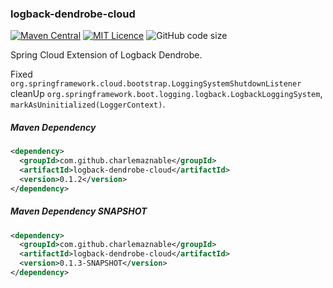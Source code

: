 ### logback-dendrobe-cloud

[![Maven Central](https://maven-badges.herokuapp.com/maven-central/com.github.charlemaznable/logback-dendrobe-cloud/badge.svg)](https://maven-badges.herokuapp.com/maven-central/com.github.charlemaznable/logback-dendrobe-cloud/)
[![MIT Licence](https://badges.frapsoft.com/os/mit/mit.svg?v=103)](https://opensource.org/licenses/mit-license.php)
![GitHub code size](https://img.shields.io/github/languages/code-size/CharLemAznable/logback-dendrobe-cloud)

Spring Cloud Extension of Logback Dendrobe.

Fixed ```org.springframework.cloud.bootstrap.LoggingSystemShutdownListener``` cleanUp ```org.springframework.boot.logging.logback.LogbackLoggingSystem```, ```markAsUninitialized(LoggerContext)```.

##### Maven Dependency

```xml
<dependency>
  <groupId>com.github.charlemaznable</groupId>
  <artifactId>logback-dendrobe-cloud</artifactId>
  <version>0.1.2</version>
</dependency>
```

##### Maven Dependency SNAPSHOT

```xml
<dependency>
  <groupId>com.github.charlemaznable</groupId>
  <artifactId>logback-dendrobe-cloud</artifactId>
  <version>0.1.3-SNAPSHOT</version>
</dependency>
```
